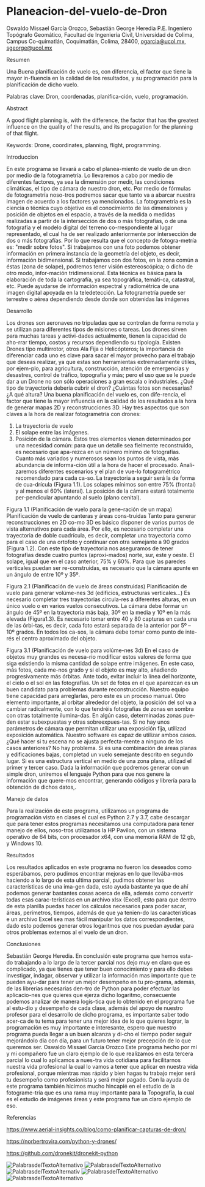 # Planeacion-del-vuelo-de-Dron
Oswaldo Missael García Orozco, Sebastián George Heredia
P.E. Ingeniero Topógrafo Geomático, Facultad de Ingeniería Civil, Universidad de Colima, Campus Co-quimatlán, Coquimatlán, Colima, 28400, ogarcia@ucol.mx, sgeorge@ucol.mx

Resumen

Una Buena planificación de vuelo es, con diferencia, el factor que tiene la mayor in-fluencia en la calidad de los resultados, y su programación para la planificación de dicho vuelo.

Palabras clave: Dron, coordenadas, planifica-ción, vuelo, programación.

Abstract

A good flight planning is, with the difference, the factor that has the greatest influence on the quality of the results, and its propagation for the planning of that flight.

Keywords:  Drone, coordinates, planning, flight, programming. 

Introduccion

En este programa se llevará a cabo el planea-miento de vuelo de un dron por medio de la fotogrametría. Lo llevaremos a cabo por medio de diferentes factores, ya sea la dimensión por medir, las condiciones climáticas, el tipo de cámara de nuestro dron, etc.
Por medio de fórmulas de fotogrametría noso-tros podremos sacar que tanto va a abarcar nuestra imagen de acuerdo a los factores ya mencionados.
La fotogrametría es la ciencia o técnica cuyo objetivo es el conocimiento de las dimensiones y posición de objetos en el espacio, a través de la medida o medidas realizadas a partir de la intersección de dos o más fotografías, o de una fotografía y el modelo digital del terreno co-rrespondiente al lugar representado, el cual ha de ser realizado anteriormente por intersección de dos o más fotografías.
Por lo que resulta que el concepto de fotogra-metría es: "medir sobre fotos".
Si trabajamos con una foto podemos obtener información en primera instancia de la geometría del objeto, es decir, información bidimensional. Si trabajamos con dos fotos, en la zona común a éstas (zona de solape), podremos tener visión estereoscópica; o dicho de otro modo, infor-mación tridimensional.
Esta técnica es básica para la elaboración de toda la cartografía, ya sea topográfica, temáti-ca, catastral, etc.
Puede ayudarse de información espectral y radiométrica de una imagen digital apoyada en la teledetección.
La fotogrametría puede ser terrestre o aérea dependiendo desde donde son obtenidas las imágenes

Desarrollo

Los drones son aeronaves no tripuladas que se controlan de forma remota y se utilizan para diferentes tipos de misiones o tareas.
Los drones sirven para muchas tareas y activi-dades actualmente, tienen la capacidad de aho-rrar tiempo, costos y recursos dependiendo su tipología.
Existen Drones tipo multirrotor, otros Ala Fija o Helicópteros; la importancia de diferenciar cada uno es clave para sacar el mayor provecho para el trabajo que deseas realizar, ya que estas son herramientas extremadamente útiles, por ejem-plo, para agricultura, construcción, atención de emergencias y desastres, control de tráfico, topografía y más; pero el uso que se le puede dar a un Drone no son sólo operaciones a gran escala o industriales.
¿Qué tipo de trayectoria debería cubrir el dron? ¿Cuántas fotos son necesarias? ¿A qué altura? Una buena planificación del vuelo es, con dife-rencia, el factor que tiene la mayor influencia en la calidad de los resultados a la hora de generar mapas 2D y reconstrucciones 3D.
Hay tres aspectos que son claves a la hora de realizar fotogrametría con drones:
1.	La trayectoria de vuelo
2.	El solape entre las imágenes.
3.	Posición de la cámara.
Estos tres elementos vienen determinados por una necesidad común: para que un detalle sea fielmente reconstruido, es necesario que apa-rezca en un número mínimo de fotografías. Cuanto más variados y numerosos sean los puntos de vista, más abundancia de informa-ción útil a la hora de hacer el procesado. Anali-zaremos diferentes escenarios y el plan de vue-lo fotogramétrico recomendado para cada ca-so.
La trayectoria a seguir será la de forma de cua-drícula (Figura 1.1). Los solapes mínimos son entre 75% (frontal) y al menos el 60% (lateral). La posición de la cámara estará totalmente per-pendicular apuntando al suelo (plano cenital).
 
 Figura 1.1 (Planificación de vuelo para la gene-ración de un mapa)
Planificación de vuelo de canteras y áreas cons-truidas
Tanto para generar reconstrucciones en 2D co-mo 3D es básico disponer de varios puntos de vista alternativos para cada área. Por ello, es necesario completar una trayectoria de doble cuadrícula, es decir, completar una trayectoria como para el caso de una ortofoto y continuar con otra semejante a 90 grados (Figura 1.2). Con este tipo de trayectoria nos aseguramos de tener fotografías desde cuatro puntos (aproxi-mados) norte, sur, este y oeste. El solape, igual que en el caso anterior, 75% y 60%.
Para que las paredes verticales puedan ser re-construidas, es necesario que la cámara apunte en un ángulo de entre 10º y 35º.
  
Figura 2.1 (Planificación de vuelo de áreas construidas)
Planificación de vuelo para generar volúme-nes 3d (edificios, estructuras verticales…)
Es necesario completar tres trayectorias circula-res a diferentes alturas, en un único vuelo o en varios vuelos consecutivos.
La cámara debe formar un ángulo de 45º en la trayectoria más baja, 30º en la media y 10º en la más elevada (Figura1.3). Es necesario tomar entre 40 y 80 capturas en cada una de las órbi-tas, es decir, cada foto estará separada de la anterior por 5º – 10º grados. En todos los ca-sos, la cámara debe tomar como punto de inte-rés el centro aproximado del objeto.
  
Figura 3.1 (Planificación de vuelo para volúme-nes 3d)
En el caso de objetos muy grandes es necesa-rio modificar estos valores de forma que siga existiendo la misma cantidad de solape entre imágenes. En este caso, más fotos, cada me-nos grado y si el objeto es muy alto, añadiendo progresivamente más órbitas.
Ante todo, evitar incluir la línea del horizonte, el cielo o el sol en las fotografías. Un set de fotos en el que aparezcan es un buen candidato para problemas durante reconstrucción. Nuestro equipo tiene capacidad para arreglarlas, pero este es un proceso manual.
Otro elemento importante, al orbitar alrededor del objeto, la posición del sol va a cambiar radicalmente, con lo que tendréis fotografías de zonas en sombra con otras totalmente ilumina-das. En algún caso, determinadas zonas pue-den estar subexpuestas y otras sobreexpues-tas. Si no hay unos parámetros de cámara que permitan utilizar una exposición fija, utilizad exposición automática. Nuestro software es capaz de utilizar ambos casos.
¿Qué hacer si tu escena no se ajusta perfecta-mente a ninguno de los casos anteriores? No hay problema. Si es una combinación de áreas planas y edificaciones bajas, completad un vuelo semejante descrito en segundo lugar. Si es una estructura vertical en medio de una zona plana, utilizad el primer y tercer caso.
Dada la información que podremos generar con un simple dron, uniremos el lenguaje Python para que nos genere la información que quere-mos encontrar, generando códigos y librería para la obtención de dichos datos,.

Manejo de datos

Para la realización de este programa, utilizamos un programa de programación visto en clases el cual es Python 2.7 y 3.7, cabe descargar que para tener estos programas necesitamos una computadora para tener manejo de ellos, noso-tros utilizamos la HP Pavilon, con un sistema operativo de 64 bits, con procesador x64, con una memoria RAM de 12 gb, y Windows 10.

Resultados

Los resultados aplicados en este programa no fueron los deseados como esperábamos, pero pudimos encontrar mejoras en lo que llevába-mos haciendo a lo largo de esta ultima parcial, pudimos obtener las características de una ima-gen dada, esto ayuda bastante ya que de ahí podemos generar bastantes cosas acerca de ella, además como convertir todas esas carac-terísticas en un archivo xlsx (Excel), esto para que dentro de esta planilla puedas hacer los cálculos necesarios para poder sacar, áreas, perímetros, tiempos, además de que ya tenien-do las características e un archivo Excel sea mas fácil manipular los datos correspondientes, dado esto podemos generar otros logaritmos que nos puedan ayudar para otros problemas externos al el vuelo de un dron.

Conclusiones

Sebastián George Heredia.
En conclusión este programa que hemos esta-do trabajando a lo largo de la tercer parcial nos dejo muy en claro que es complicado, ya que tienes que tener buen conocimiento y para ello debes investigar, indagar, observar y utilizar la información mas importante que te pueden ayu-dar para tener un mejor desempeño en tu pro-grama, además, de las librerías necesarias den-tro de Python para poder efectuar las aplicacio-nes que quieres que ejerza dicho logaritmo, consecuente podemos analizar de manera logís-tica que lo obtenido en el programa fue al estu-dio y desempeño de cada clase, además del apoyo de nuestro profesor para el desarrollo de dicho programa, es importante saber todo acer-ca de tu tema para tener una mejor idea de lo que quieres lograr, la programación es muy importante e interesante, espero que nuestro programa pueda llegar a un buen alcanza y di-cho el tiempo poder seguir mejorándolo día con día, para un futuro tener mejor precepción de lo que queremos ser.
Oswaldo Missael García Orozco
Este programa hecho por mí y mi compañero fue un claro ejemplo de lo que realizamos en esta tercera parcial lo cual lo aplicamos a nues-tra vida cotidiana para facilitarnos nuestra vida profesional la cual lo vamos a tener que aplicar en nuestra vida profesional, porque mientras mas rápido y bien hagas tu trabajo mejor será tu desempeño como profesionista y será mejor pagado.
Con la ayuda de este programa también hicimos mucho hincapié en el estudio de la fotograme-tría que es una rama muy importante para la Topografía, la cual es el estudio de imágenes áreas y este programa fue un claro ejemplo de eso.

Referencias

https://www.aerial-insights.co/blog/como-planificar-capturas-de-dron/

https://norbertrovira.com/python-y-drones/

https://github.com/dronekit/dronekit-python 





![PalabrasdelTextoAlternativo](https://raw.githubusercontent.com/ogarcia1704/Planeacion-del-vuelo-de-Dron/master/1.png)
![PalabrasdelTextoAlternativo](https://raw.githubusercontent.com/ogarcia1704/Planeacion-del-vuelo-de-Dron/master/2.png)
![PalabrasdelTextoAlternativ](https://raw.githubusercontent.com/ogarcia1704/Planeacion-del-vuelo-de-Dron/master/3.png)
![PalabrasdelTextoAlternativo](https://raw.githubusercontent.com/ogarcia1704/Planeacion-del-vuelo-de-Dron/master/4.png)
![PalabrasdelTextoAlternativo](https://raw.githubusercontent.com/ogarcia1704/Planeacion-del-vuelo-de-Dron/master/5.png)

